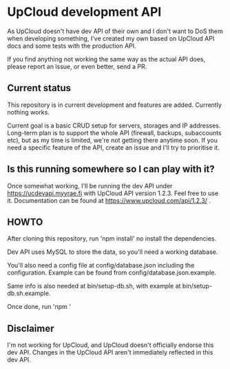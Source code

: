 # UpCloud development API

As UpCloud doesn't have dev API of their own and I don't want to DoS them when developing something, I've created my own based on UpCloud API docs and some tests with the production API.

If you find anything not working the same way as the actual API does, please report an issue, or even better, send a PR.

## Current status

This repository is in current development and features are added. Currently nothing works.

Current goal is a basic CRUD setup for servers, storages and IP addresses. Long-term plan is to support the whole API (firewall, backups, subaccounts etc), but as my time is limited, we're not getting there anytime soon. If you need a specific feature of the API, create an issue and I'll try to prioritise it.

## Is this running somewhere so I can play with it?

Once somewhat working, I'll be running the dev API under https://ucdevapi.myyrae.fi with UpCloud API version 1.2.3. Feel free to use it. Documentation can be found at https://www.upcloud.com/api/1.2.3/ .

## HOWTO

After cloning this repository, run 'npm install' no install the dependencies.

Dev API uses MySQL to store the data, so you'll need a working database.

You'll also need a config file at config/database.json including the configuration. Example can be found from config/database.json.example.


Same info is also needed at bin/setup-db.sh, with example at bin/setup-db.sh.example.

Once done, run 'npm '

## Disclaimer

I'm not working for UpCloud, and UpCloud doesn't officially endorse this dev API. Changes in the UpCloud API aren't immediately reflected in this dev API.
